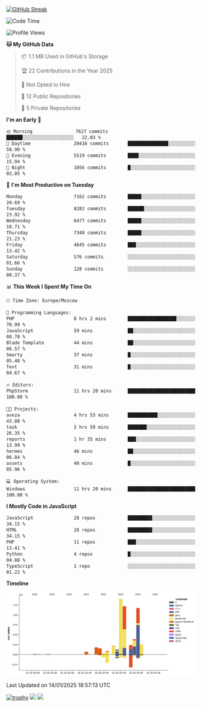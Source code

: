 [![GitHub Streak](https://github-readme-streak-stats.herokuapp.com/?user=yogik10)](https://git.io/streak-stats)
<!--START_SECTION:waka-->
![Code Time](http://img.shields.io/badge/Code%20Time-1%2C055%20hrs%205%20mins-blue)

![Profile Views](http://img.shields.io/badge/Profile%20Views-0-blue)

**🐱 My GitHub Data** 

> 📦 1.1 MB Used in GitHub's Storage 
 > 
> 🏆 22 Contributions in the Year 2025
 > 
> 🚫 Not Opted to Hire
 > 
> 📜 12 Public Repositories 
 > 
> 🔑 5 Private Repositories 
 > 
**I'm an Early 🐤** 

```text
🌞 Morning                7627 commits        ██████░░░░░░░░░░░░░░░░░░░   22.03 % 
🌆 Daytime                20416 commits       ███████████████░░░░░░░░░░   58.98 % 
🌃 Evening                5519 commits        ████░░░░░░░░░░░░░░░░░░░░░   15.94 % 
🌙 Night                  1056 commits        █░░░░░░░░░░░░░░░░░░░░░░░░   03.05 % 
```
📅 **I'm Most Productive on Tuesday** 

```text
Monday                   7162 commits        █████░░░░░░░░░░░░░░░░░░░░   20.69 % 
Tuesday                  8282 commits        ██████░░░░░░░░░░░░░░░░░░░   23.92 % 
Wednesday                6477 commits        █████░░░░░░░░░░░░░░░░░░░░   18.71 % 
Thursday                 7348 commits        █████░░░░░░░░░░░░░░░░░░░░   21.23 % 
Friday                   4645 commits        ███░░░░░░░░░░░░░░░░░░░░░░   13.42 % 
Saturday                 576 commits         ░░░░░░░░░░░░░░░░░░░░░░░░░   01.66 % 
Sunday                   128 commits         ░░░░░░░░░░░░░░░░░░░░░░░░░   00.37 % 
```


📊 **This Week I Spent My Time On** 

```text
🕑︎ Time Zone: Europe/Moscow

💬 Programming Languages: 
PHP                      8 hrs 2 mins        ██████████████████░░░░░░░   70.99 % 
JavaScript               59 mins             ██░░░░░░░░░░░░░░░░░░░░░░░   08.78 % 
Blade Template           44 mins             ██░░░░░░░░░░░░░░░░░░░░░░░   06.57 % 
Smarty                   37 mins             █░░░░░░░░░░░░░░░░░░░░░░░░   05.48 % 
Text                     31 mins             █░░░░░░░░░░░░░░░░░░░░░░░░   04.67 % 

🔥 Editors: 
PhpStorm                 11 hrs 20 mins      █████████████████████████   100.00 % 

🐱‍💻 Projects: 
aveza                    4 hrs 53 mins       ███████████░░░░░░░░░░░░░░   43.08 % 
task                     2 hrs 59 mins       ███████░░░░░░░░░░░░░░░░░░   26.35 % 
reports                  1 hr 35 mins        ███░░░░░░░░░░░░░░░░░░░░░░   13.99 % 
hermes                   46 mins             ██░░░░░░░░░░░░░░░░░░░░░░░   06.84 % 
assets                   40 mins             █░░░░░░░░░░░░░░░░░░░░░░░░   05.96 % 

💻 Operating System: 
Windows                  11 hrs 20 mins      █████████████████████████   100.00 % 
```

**I Mostly Code in JavaScript** 

```text
JavaScript               28 repos            █████████░░░░░░░░░░░░░░░░   34.15 % 
HTML                     28 repos            █████████░░░░░░░░░░░░░░░░   34.15 % 
PHP                      11 repos            ███░░░░░░░░░░░░░░░░░░░░░░   13.41 % 
Python                   4 repos             █░░░░░░░░░░░░░░░░░░░░░░░░   04.88 % 
TypeScript               1 repo              ░░░░░░░░░░░░░░░░░░░░░░░░░   01.22 % 
```



**Timeline**

![Lines of Code chart](https://raw.githubusercontent.com/Yogik10/Yogik10/main/assets/bar_graph.png)


 Last Updated on 14/01/2025 18:57:13 UTC
<!--END_SECTION:waka-->
[![trophy](https://github-profile-trophy.vercel.app/?username=yogik10)](https://github.com/ryo-ma/github-profile-trophy)
![](https://github-profile-summary-cards.vercel.app/api/cards/profile-details?username=yogik10&theme=solarized_dark)
![](https://github-profile-summary-cards.vercel.app/api/cards/most-commit-language?username=yogik10&theme=solarized_dark)


